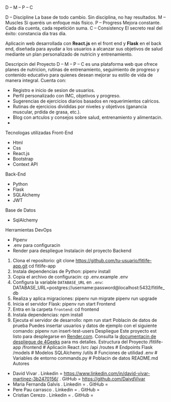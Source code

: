 D – M – P – C

D – Discipline La base de todo cambio. Sin disciplina, no hay resultados.
M – Muscles Si queréis un enfoque más físico.
P – Progress Mejora constante. Cada día cuenta, cada repetición suma.
C – Consistency El secreto real del éxito: constancia día tras día.



Aplicacin web desarrollada con **React.js** en el front end y **Flask** en el back end, diseñada para
ayudar a los usuarios a alcanzar sus objetivos de salud mediante un plan personalizado de nutricin
y entrenamiento.

Descripcin del Proyecto
D – M – P – C es una plataforma web que ofrece planes de nutricion, rutinas de entrenamiento,
seguimiento de progreso y contenido educativo para quienes desean mejorar su estilo de vida de
manera integral. Cuenta con:
- Registro e inicio de sesion de usuarios.
- Perfil personalizado con IMC, objetivos y progreso.
- Sugerencias de ejercicios diarios basados en requerimientos calricos.
- Rutinas de ejercicios divididas por niveles y objetivos (ganancia muscular, prdida de grasa, etc.).
- Blog con artculos y consejos sobre salud, entrenamiento y alimentacin.
- 
Tecnologas utilizadas
Front-End
- Html
- Css
- React.js
- Bootstrap
- Context API
  
Back-End
- Python
- Flask
- SQLAlchemy
- JWT
  
Base de Datos
- SqlAlchemy
  
Herramientas DevOps
- Pipenv
- .env para configuracin
- Render para despliegue
Instalacin del proyecto
Backend
1. Clona el repositorio:
 git clone https://github.com/tu-usuario/fitlife-app.git
 cd fitlife-app
2. Instala dependencias de Python:
 pipenv install
3. Copia el archivo de configuracin:
 cp .env.example .env
4. Configura la variable `DATABASE_URL` en `.env`:
 DATABASE_URL=postgres://username:password@localhost:5432/fitlife_db
5. Realiza y aplica migraciones:
 pipenv run migrate
 pipenv run upgrade
6. Inicia el servidor Flask:
 pipenv run start
Frontend
1. Entra en la carpeta `frontend`:
 cd frontend
2. Instala dependencias:
 npm install
3. Ejecuta el servidor de desarrollo:
 npm run start
Poblacin de datos de prueba
Puedes insertar usuarios y datos de ejemplo con el siguiente comando:
pipenv run insert-test-users
Despliegue
Este proyecto est listo para desplegarse en [Render.com](https://render.com). Consulta la
[documentacin de despliegue de
4Geeks](https://4geeks.com/es/docs/start/despliega-con-render-com) para ms detalles.
Estructura del Proyecto
/fitlife-app
 /frontend # Aplicacin React
 /src
 /api
 /routes # Endpoints Flask
 /models # Modelos SQLAlchemy
 /utils # Funciones de utilidad
 .env # Variables de entorno
 commands.py # Poblacin de datos
 README.md
Autores
- David Vivar 
              . Linkedin = https://www.linkedin.com/in/david-vivar-martinez-3b2470156/
              . GitHub = https://github.com/DaivdVivar
- Maria Fernanda Galvis
              . Linkedin =
              . GitHub =
- Pere Pau carrasco
              . Linkedin =
              . GitHub =
- Cristian Cerezo
              . Linkedin =
              . GitHub =

